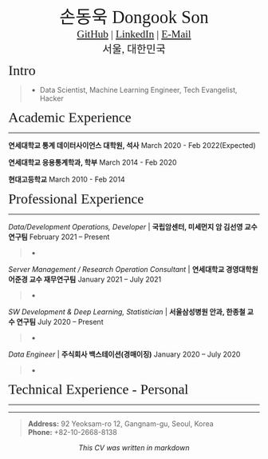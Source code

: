 <center><span style="font-family:Didot; font-size:2.5em;">손동욱 Dongook Son</span></center>
<center><span style="font-family:Didot; font-size:1.5em;">
   <a href="https://github.com/donny-son">GitHub</a>
   |
   <a href="https://www.linkedin.com/in/dongook-son">LinkedIn</a>
   |
   <a href="mailto:dongook.son@yonsei.ac.kr">E-Mail</a>
</span></center>
<center><span style="font-family:Didot; font-size:1.5em;">서울, 대한민국</span></center>

<span style="font-family:Didot; font-size:2em;">Intro</span>
> * Data Scientist, Machine Learning Engineer, Tech Evangelist, Hacker

<span style="font-family:Didot; font-size:2em;">Academic Experience</span>
<br />
- - - -

**연세대학교 통계 데이터사이언스 대학원, 석사**              March 2020 - Feb 2022(Expected)
   
> 
> 

**연세대학교 응용통계학과, 학부**                                March 2014 - Feb 2020 
   
> 
> 

**현대고등학교**                               March 2010 - Feb 2014 

> 
> 

<span style="font-family:Didot; font-size:2em;">Professional Experience</span>
<br />
- - - -

*Data/Development Operations, Developer* | **국립암센터, 미세먼지 암 김선영 교수 연구팀** February 2021 – Present
> - 

*Server Management / Research Operation Consultant* |  **연세대학교 경영대학원 어준경 교수 재무연구팀** January 2021 – July 2021
> - 

*SW Development & Deep Learning, Statistician* | **서울삼성병원 안과, 한종철 교수 연구팀** July 2020 – Present
> - 

*Data Engineer* | **주식회사 백스테이션(경매이징)** January 2020 – July 2020
> - 

<span style="font-family:Didot; font-size:2em;">Technical Experience - Personal</span>
<br />
- - - -


- - - -

> **Address:**  92 Yeoksam-ro 12, Gangnam-gu, Seoul, Korea  
> **Phone:**    +82-10-2668-8138  
<center style="font-style:oblique">This CV was written in markdown</center>
